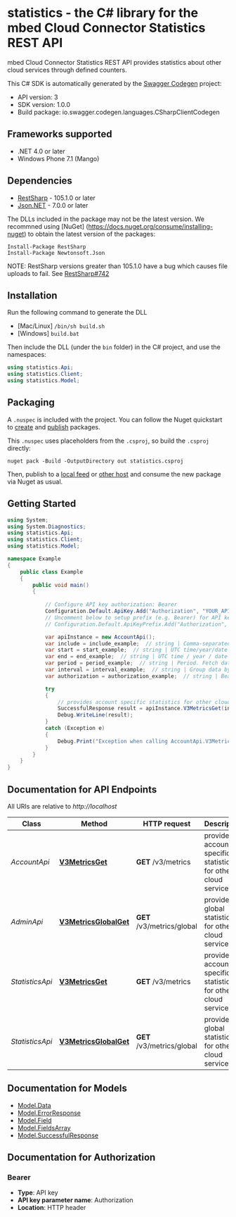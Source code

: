 # statistics - the C# library for the mbed Cloud Connector Statistics REST API

mbed Cloud Connector Statistics REST API provides statistics about other cloud services through defined counters.

This C# SDK is automatically generated by the [Swagger Codegen](https://github.com/swagger-api/swagger-codegen) project:

- API version: 3
- SDK version: 1.0.0
- Build package: io.swagger.codegen.languages.CSharpClientCodegen

<a name="frameworks-supported"></a>
## Frameworks supported
- .NET 4.0 or later
- Windows Phone 7.1 (Mango)

<a name="dependencies"></a>
## Dependencies
- [RestSharp](https://www.nuget.org/packages/RestSharp) - 105.1.0 or later
- [Json.NET](https://www.nuget.org/packages/Newtonsoft.Json/) - 7.0.0 or later

The DLLs included in the package may not be the latest version. We recommned using [NuGet] (https://docs.nuget.org/consume/installing-nuget) to obtain the latest version of the packages:
```
Install-Package RestSharp
Install-Package Newtonsoft.Json
```

NOTE: RestSharp versions greater than 105.1.0 have a bug which causes file uploads to fail. See [RestSharp#742](https://github.com/restsharp/RestSharp/issues/742)

<a name="installation"></a>
## Installation
Run the following command to generate the DLL
- [Mac/Linux] `/bin/sh build.sh`
- [Windows] `build.bat`

Then include the DLL (under the `bin` folder) in the C# project, and use the namespaces:
```csharp
using statistics.Api;
using statistics.Client;
using statistics.Model;
```

<a name="packaging"></a>
## Packaging

A `.nuspec` is included with the project. You can follow the Nuget quickstart to [create](https://docs.microsoft.com/en-us/nuget/quickstart/create-and-publish-a-package#create-the-package) and [publish](https://docs.microsoft.com/en-us/nuget/quickstart/create-and-publish-a-package#publish-the-package) packages.

This `.nuspec` uses placeholders from the `.csproj`, so build the `.csproj` directly:

```
nuget pack -Build -OutputDirectory out statistics.csproj
```

Then, publish to a [local feed](https://docs.microsoft.com/en-us/nuget/hosting-packages/local-feeds) or [other host](https://docs.microsoft.com/en-us/nuget/hosting-packages/overview) and consume the new package via Nuget as usual.

<a name="getting-started"></a>
## Getting Started

```csharp
using System;
using System.Diagnostics;
using statistics.Api;
using statistics.Client;
using statistics.Model;

namespace Example
{
    public class Example
    {
        public void main()
        {
            
            // Configure API key authorization: Bearer
            Configuration.Default.ApiKey.Add("Authorization", "YOUR_API_KEY");
            // Uncomment below to setup prefix (e.g. Bearer) for API key, if needed
            // Configuration.Default.ApiKeyPrefix.Add("Authorization", "Bearer");

            var apiInstance = new AccountApi();
            var include = include_example;  // string | Comma-separated list of requested metrics. Supported values are bootstraps_successful, bootstraps_failed, bootstraps_pending, bootstrap_certificate_create, bootstrap_certificate_delete, connector_certificate_create,  connector_certificate_delete, bootstrap_credentials_get, bootstrap_full_credentials_get, connector_credentials_get, connector_full_credentials_get, connector_ca_rest_api_count, connector_ca_rest_api_error_count
            var start = start_example;  // string | UTC time/year/date in RFC3339 format. Fetch data with timestamp greater than or equal to this value. Sample values: 20170207T092056990Z / 2017-02-07T09:20:56.990Z / 2017 / 20170207. The parameter is not mandatory, if period specified. 
            var end = end_example;  // string | UTC time / year / date in RFC3339 format. Fetch data with timestamp less than this value.Sample values: 20170207T092056990Z / 2017-02-07T09:20:56.990Z / 2017 / 20170207.The parameter is not mandatory, if period specified. 
            var period = period_example;  // string | Period. Fetch data for the period in days, weeks or hours. Sample values: 2h, 3w, 4d. The parameter is not mandatory, if start and end time are specified. 
            var interval = interval_example;  // string | Group data by this interval in days, weeks or hours. Sample values: 2h, 3w, 4d. 
            var authorization = authorization_example;  // string | Bearer {Access Token}. A valid ApiGateway access token. The token is validated and the associated account identifier is used to retrieve account specific statistics. 

            try
            {
                // provides account specific statistics for other cloud services
                SuccessfulResponse result = apiInstance.V3MetricsGet(include, start, end, period, interval, authorization);
                Debug.WriteLine(result);
            }
            catch (Exception e)
            {
                Debug.Print("Exception when calling AccountApi.V3MetricsGet: " + e.Message );
            }
        }
    }
}
```

<a name="documentation-for-api-endpoints"></a>
## Documentation for API Endpoints

All URIs are relative to *http://localhost*

Class | Method | HTTP request | Description
------------ | ------------- | ------------- | -------------
*AccountApi* | [**V3MetricsGet**](docs/AccountApi.md#v3metricsget) | **GET** /v3/metrics | provides account specific statistics for other cloud services
*AdminApi* | [**V3MetricsGlobalGet**](docs/AdminApi.md#v3metricsglobalget) | **GET** /v3/metrics/global | provides global statistics for other cloud services
*StatisticsApi* | [**V3MetricsGet**](docs/StatisticsApi.md#v3metricsget) | **GET** /v3/metrics | provides account specific statistics for other cloud services
*StatisticsApi* | [**V3MetricsGlobalGet**](docs/StatisticsApi.md#v3metricsglobalget) | **GET** /v3/metrics/global | provides global statistics for other cloud services


<a name="documentation-for-models"></a>
## Documentation for Models

 - [Model.Data](docs/Data.md)
 - [Model.ErrorResponse](docs/ErrorResponse.md)
 - [Model.Field](docs/Field.md)
 - [Model.FieldsArray](docs/FieldsArray.md)
 - [Model.SuccessfulResponse](docs/SuccessfulResponse.md)


<a name="documentation-for-authorization"></a>
## Documentation for Authorization

<a name="Bearer"></a>
### Bearer

- **Type**: API key
- **API key parameter name**: Authorization
- **Location**: HTTP header

